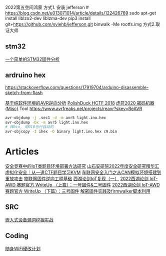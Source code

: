 
2022第五空间鸿蒙
方式1.
安装 jefferson # https://blog.csdn.net/u013071014/article/details/122426769
sudo apt-get install liblzo2-dev liblzma-dev
pip3 install git+https://github.com/sviehb/jefferson.git
binwalk -Me rootfs.img
方式2.取证大师

## stm32
[一个简单的STM32固件分析](https://mp.weixin.qq.com/s/2XeF67Rz8Tz5jPVevSHhpg)

## ardruino hex
https://stackoverflow.com/questions/17919704/arduino-disassemble-sketch-from-flash

[基于纯软件环境的AVR逆向分析](https://www.anquanke.com/post/id/202256)
[PolishDuck HCTF 2018]( https://www.secpulse.com/archives/82690.html#PolishDuck)
[虎符2020 密码机器(Misc)](https://0xffff.one/d/584/6)
Tool https://www.avrfreaks.net/projects/reavr?skey=ReAVR

```sh
avr-objdump -j .sec1 -d -m avr5 light.ino.hex 
avr-objdump -Dx -m avr5 light.ino.hex 
# 转bin, 用010也行自动的
avr-objcopy -I ihex -O binary light.ino.hex c9.bin
```

# Articles
[安全竞赛中的IoT类题目环境部署方法研究](https://mp.weixin.qq.com/s/DRYEbNNUvXh4ECWgehmzbQ)
[山石安研院2022年度安全研究精华汇](https://mp.weixin.qq.com/s/ubqxSpW3XxM4bcSj9_EHXA)
[虚拟化安全｜从一道CTF题目学习KVM](http://mp.weixin.qq.com/s?__biz=MzUzMDUxNTE1Mw==&mid=2247494743&idx=1&sn=2f3bede3835ac1874f4fc556df1603f4)
[车联网安全入门之从CAN模拟环境搭建到重放攻击](https://mp.weixin.qq.com/s/LzrqCOq6BjPC6s3SjNvXcw)
[物联网固件逆向工程基础](https://xz.aliyun.com/t/12320)
[西湖论剑IoT复现（一）](https://mp.weixin.qq.com/s/xfkm4zwZ9e8OtQq--MH8fA) 
[2022西湖论剑 IoT-AWD 赛题官方 WriteUp （上篇）：一号固件&二号固件](https://mp.weixin.qq.com/s/tRmWsRfF2yRszwSeXws5xg)
[2022西湖论剑 IoT-AWD 赛题官方 WriteUp （下篇）：三号固件](https://mp.weixin.qq.com/s/_1uLWXSPEiCFST6dsi0YBA)
[解密固件实践及firmwalker脚本利用](https://www.bilibili.com/video/BV1Fs4y1K76J/)
## SRC 
[嵌入式设备漏洞挖掘实战](https://mp.weixin.qq.com/s/AxkvdKdfBB_CPS0BadbcmA)

## Coding
[随身WiFi硬改计划](https://mp.weixin.qq.com/s/sw4R-GOM8jwGdEvsLJL6pw)
